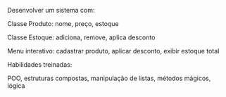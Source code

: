 Desenvolver um sistema com:

Classe Produto: nome, preço, estoque

Classe Estoque: adiciona, remove, aplica desconto

Menu interativo: cadastrar produto, aplicar desconto, exibir estoque total

Habilidades treinadas:

POO, estruturas compostas, manipulação de listas, métodos mágicos, lógica